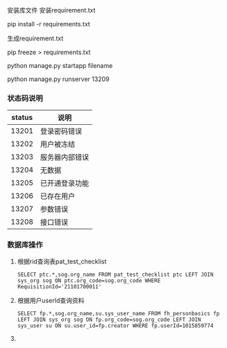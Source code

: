 安装库文件
安装requirement.txt

pip install -r requirements.txt

生成requirement.txt

pip freeze > requirements.txt

python manage.py startapp filename

python manage.py runserver 13209

### 状态码说明

| status | 说明           |
| ------ | -------------- |
| 13201  | 登录密码错误   |
| 13202  | 用户被冻结     |
| 13203  | 服务器内部错误 |
| 13204  | 无数据         |
| 13205  | 已开通登录功能 |
| 13206  | 已存在用户     |
| 13207  | 参数错误       |
| 13208  | 接口错误       |

### 数据库操作

1. 根据rid查询表pat_test_checklist

   ```mysql
   SELECT ptc.*,sog.org_name FROM pat_test_checklist ptc LEFT JOIN sys_org sog ON ptc.org_code=sog.org_code WHERE RequisitionId='21101700011'
   ```

2. 根据用户userId查询资料

   ```
   SELECT fp.*,sog.org_name,su.sys_user_name FROM fh_personbasics fp LEFT JOIN sys_org sog ON fp.org_code=sog.org_code LEFT JOIN sys_user su ON su.user_id=fp.creator WHERE fp.userId=1015859774
   ```

   

3. 
